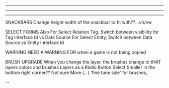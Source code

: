 --------------------------------------------------------------------------------------
--------------------------------------------------------------------------------------
--------------------------------------------------------------------------------------
SNACKBARS
  Change height width of the snackbar to fit with??...vh/vw

SELECT FORMS
  Also For Select Relation Tag. Switch between visibility for Tag Interface Id vs Data Source
  For Select Entity, Switch between Data Source vs Entity Interface Id

WARNING
  NEED A WARNING FOR when a game is not being copied

BRUSH UPGRADE
  When you change the layer, the brushes change to tHAT layers colors and brushes
  Layers as a Radio Button Select
  Smaller in the bottom right corner?? Not sure
  More (.. ) 'fine tune size' for brushes,

--


